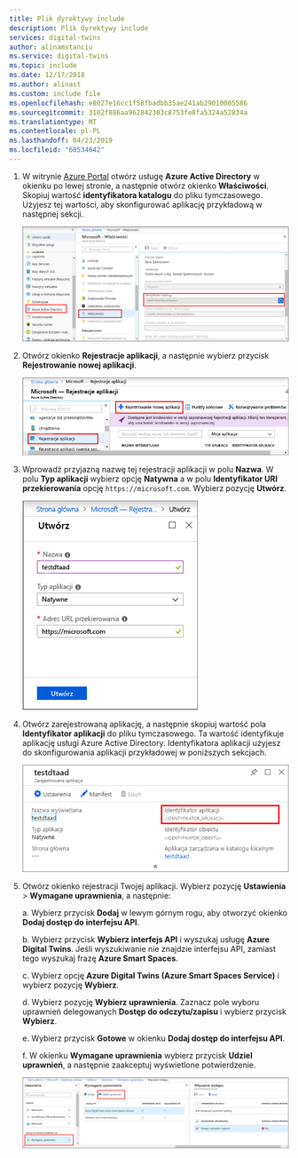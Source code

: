 ```yaml
---
title: Plik dyrektywy include
description: Plik dyrektywy include
services: digital-twins
author: alinamstanciu
ms.service: digital-twins
ms.topic: include
ms.date: 12/17/2018
ms.author: alinast
ms.custom: include file
ms.openlocfilehash: e8027e16cc1f58fbadbb35ae241ab29010005586
ms.sourcegitcommit: 3102f886aa962842303c8753fe8fa5324a52834a
ms.translationtype: MT
ms.contentlocale: pl-PL
ms.lasthandoff: 04/23/2019
ms.locfileid: "60534642"
---
```

1. W witrynie [Azure Portal](https://portal.azure.com) otwórz usługę **Azure Active Directory** w okienku po lewej stronie, a następnie otwórz okienko **Właściwości**. Skopiuj wartość **identyfikatora katalogu** do pliku tymczasowego. Użyjesz tej wartości, aby skonfigurować aplikację przykładową w następnej sekcji.

    ![Identyfikator katalogu usługi Azure Active Directory](./media/digital-twins-permissions/aad-app-reg-tenant.png)

1. Otwórz okienko **Rejestracje aplikacji**, a następnie wybierz przycisk **Rejestrowanie nowej aplikacji**.

    ![Okienko Rejestracje aplikacji](./media/digital-twins-permissions/aad-app-reg-start.png)

1. Wprowadź przyjazną nazwę tej rejestracji aplikacji w polu **Nazwa**. W polu **Typ aplikacji** wybierz opcję **Natywna** a w polu **Identyfikator URI przekierowania** opcję `https://microsoft.com`. Wybierz pozycję **Utwórz**.

    ![Okienko tworzenia](./media/digital-twins-permissions/aad-app-reg-create.png)

1. Otwórz zarejestrowaną aplikację, a następnie skopiuj wartość pola **Identyfikator aplikacji** do pliku tymczasowego. Ta wartość identyfikuje aplikację usługi Azure Active Directory. Identyfikatora aplikacji użyjesz do skonfigurowania aplikacji przykładowej w poniższych sekcjach.

    ![Identyfikator aplikacji usługi Azure Active Directory](./media/digital-twins-permissions/aad-app-reg-app-id.png)

1. Otwórz okienko rejestracji Twojej aplikacji. Wybierz pozycję **Ustawienia** > **Wymagane uprawnienia**, a następnie:

   a. Wybierz przycisk **Dodaj** w lewym górnym rogu, aby otworzyć okienko **Dodaj dostęp do interfejsu API**.

   b. Wybierz przycisk **Wybierz interfejs API** i wyszukaj usługę **Azure Digital Twins**. Jeśli wyszukiwanie nie znajdzie interfejsu API, zamiast tego wyszukaj frazę **Azure Smart Spaces**.

   c. Wybierz opcję **Azure Digital Twins (Azure Smart Spaces Service)** i wybierz pozycję **Wybierz**.

   d. Wybierz pozycję **Wybierz uprawnienia**. Zaznacz pole wyboru uprawnień delegowanych **Dostęp do odczytu/zapisu** i wybierz przycisk **Wybierz**.

   e. Wybierz przycisk **Gotowe** w okienku **Dodaj dostęp do interfejsu API**.

   f. W okienku **Wymagane uprawnienia** wybierz przycisk **Udziel uprawnień**, a następnie zaakceptuj wyświetlone potwierdzenie.

      ![Okienko Wymagane uprawnienia](./media/digital-twins-permissions/aad-app-req-permissions.png)
